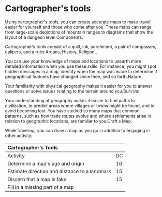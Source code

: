 # Cartographer's tools





Using cartographer's tools, you can create accurate maps to make travel easier for yourself and those who come after you. These maps can range from large-scale depictions of mountain ranges to diagrams that show the layout of a dungeon level.Components. 

Cartographer's tools consist of a quill, ink, parchment, a pair of compasses, calipers, and a ruler.Arcana, History, Religion.. 

You can use your knowledge of maps and locations to unearth more detailed information when you use these skills. For instance, you might spot hidden messages in a map, identify when the map was made to determine if geographical features have changed since then, and so forth.Nature. 

Your familiarity with physical geography makes it easier for you to answer questions or solve issues relating to the terrain around you.Survival. 

Your understanding of geography makes it easier to find paths to civilization, to predict areas where villages or towns might be found, and to avoid becoming lost. You have studied so many maps that common patterns, such as how trade routes evolve and where settlements arise in relation to geographic locations, are familiar to you.Craft a Map. 

While traveling, you can draw a map as you go in addition to engaging in other activity.

| Cartographer's Tools |  |
| :--- | :--- |
| Activity | DC |
| Determine a map's age and origin | 10 |
| Estimate direction and distance to a landmark | 15 |
| Discern that a map is fake | 15 |
| Fill in a missing part of a map |  |

